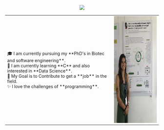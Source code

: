 <div id="header" align="center">
  <img src="https://giphy.com/embed/L1R1tvI9svkIWwpVYr"/>
</div>
<table>
  <tr>
    <td valign="center">
      🎓 I am currently pursuing my **PhD's in Biotec and software engineering**. 
      <br>
      🌱 I am currently learning **C** and also interested in **Data Science**.
      <br>
      🎯 My Goal is to Contribute to get a **job** in the field.
      <br>
      ✨ I love the challenges of **programming**.
<td >
      <img src="Assets/IMG_5508.jpg" height="350" width="260" alt="Carolina Vela Bastos"/>
    </td>
    
  </tr>
  </table>
